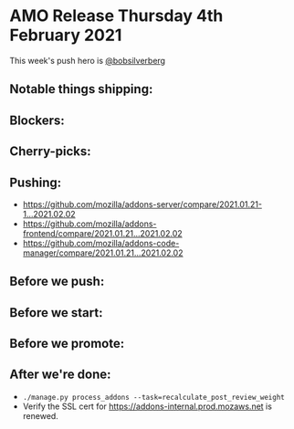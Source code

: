# AMO Release Thursday 4th February 2021

This week's push hero is [@bobsilverberg](https://github.com/bobsilverberg)

## Notable things shipping:

## Blockers:

## Cherry-picks:

<!-- Link to the actual commits, NOT merge commits. The commits need to appear
in chronological order so that `git cherry-pick` will apply them correctly. -->

## Pushing:

- https://github.com/mozilla/addons-server/compare/2021.01.21-1...2021.02.02
- https://github.com/mozilla/addons-frontend/compare/2021.01.21...2021.02.02
- https://github.com/mozilla/addons-code-manager/compare/2021.01.21...2021.02.02

## Before we push:

## Before we start:

## Before we promote:

## After we're done:
- `./manage.py process_addons --task=recalculate_post_review_weight`
- Verify the SSL cert for https://addons-internal.prod.mozaws.net is renewed.
